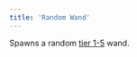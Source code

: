 ```yaml
---
title: 'Random Wand'
---
```


Spawns a random [tier 1-5](https://noita.wiki.gg/wiki/Wand_and_Spell_Tiers) wand.
